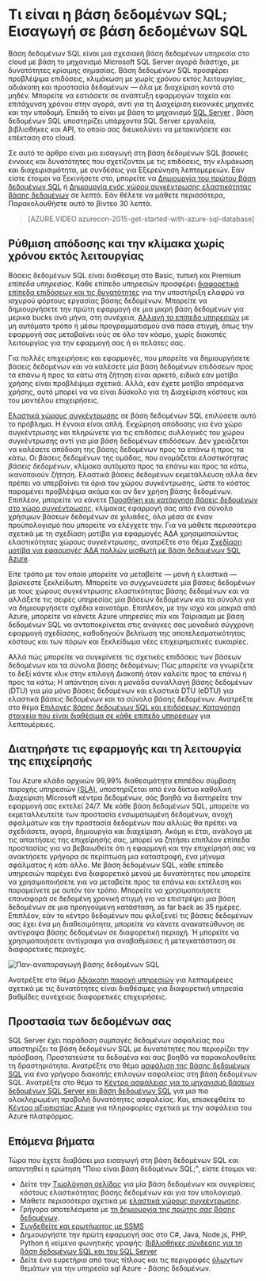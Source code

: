 <properties
    pageTitle="Τι είναι η βάση δεδομένων SQL; Εισαγωγή σε βάση δεδομένων SQL | Microsoft Azure"
    description="Λάβετε μια εισαγωγή στη βάση δεδομένων SQL: τεχνικές λεπτομέρειες και τις δυνατότητες της Microsoft σχεσιακή βάση δεδομένων συστήματος διαχείρισης (RDBMS) στο cloud."
    keywords="Εισαγωγή στην sql, εισαγωγή στην sql, τι είναι η βάση δεδομένων sql"
    services="sql-database"
    documentationCenter=""
    authors="shontnew"
    manager="jhubbard"
    editor="cgronlun"/>

<tags
   ms.service="sql-database"
   ms.devlang="na"
   ms.topic="get-started-article"
   ms.tgt_pltfrm="na"
   ms.workload="data-management"
   ms.date="08/16/2016"
   ms.author="shkurhek"/>

# <a name="what-is-sql-database-introduction-to-sql-database"></a>Τι είναι η βάση δεδομένων SQL; Εισαγωγή σε βάση δεδομένων SQL

Βάση δεδομένων SQL είναι μια σχεσιακή βάση δεδομένων υπηρεσία στο cloud με βάση το μηχανισμό Microsoft SQL Server αγορά διάστιχο, με δυνατότητες κρίσιμης σημασίας. Βάση δεδομένων SQL προσφέρει προβλέψιμα επιδόσεις, κλιμάκωση με χωρίς χρόνου εκτός λειτουργίας, αδιάκοπη και προστασία δεδομένων — όλα με διαχείριση κοντά στο μηδέν. Μπορείτε να εστιάσετε σε ανάπτυξη εφαρμογών ταχεία και επιτάχυνση χρόνου στην αγορά, αντί για τη Διαχείριση εικονικές μηχανές και την υποδομή. Επειδή το είναι με βάση το μηχανισμό [SQL Server](https://msdn.microsoft.com/library/bb545450.aspx) , βάση δεδομένων SQL υποστηρίζει υπάρχοντα SQL Server εργαλεία, βιβλιοθήκες και API, το οποίο σας διευκολύνει να μετακινήσετε και επέκταση στο cloud.

Σε αυτό το άρθρο είναι μια εισαγωγή στη βάση δεδομένων SQL βασικές έννοιες και δυνατότητες που σχετίζονται με τις επιδόσεις, την κλιμάκωση και διαχειρισιμότητα, με συνδέσεις για Εξερεύνηση λεπτομερειών. Εάν είστε έτοιμοι να ξεκινήσετε στο, μπορείτε να [Δημιουργία του πρώτου βάση δεδομένων SQL](sql-database-get-started.md) ή [Δημιουργία ενός χώρου συγκέντρωσης ελαστικότητας βάσης δεδομένων](sql-database-elastic-pool-create-portal.md) σε λεπτά. Εάν θέλετε να μάθετε περισσότερα, Παρακολουθήστε αυτό το βίντεο 30 λεπτά.

> [AZURE.VIDEO azurecon-2015-get-started-with-azure-sql-database]

## <a name="adjust-performance-and-scale-without-downtime"></a>Ρύθμιση απόδοσης και την κλίμακα χωρίς χρόνου εκτός λειτουργίας

Βάσεις δεδομένων SQL είναι διαθέσιμη στο Basic, τυπική και Premium *επίπεδα υπηρεσίας*. Κάθε επίπεδο υπηρεσιών προσφέρει [διαφορετικά επίπεδα επιδόσεων και τις δυνατότητες](sql-database-service-tiers.md) για την υποστήριξη ελαφρύ να ισχυρού φόρτους εργασίας βάσης δεδομένων. Μπορείτε να δημιουργήσετε την πρώτη εφαρμογή σε μια μικρή βάση δεδομένων για μερικά bucks ανά μήνα, στη συνέχεια, [Αλλαγή το επίπεδο υπηρεσιών](sql-database-scale-up.md) με μη αυτόματο τρόπο ή μέσω προγραμματισμού ανά πάσα στιγμή, όπως την εφαρμογή σας μεταβαίνει ιούς σε όλο τον κόσμο, χωρίς διακοπές λειτουργίας για την εφαρμογή σας ή οι πελάτες σας.

Για πολλές επιχειρήσεις και εφαρμογές, που μπορείτε να δημιουργήσετε βάσεις δεδομένων και να καλέσετε μία βάση δεδομένων επιδόσεων προς τα επάνω ή προς τα κάτω στη ζήτηση είναι αρκετό, ειδικά εάν μοτίβα χρήσης είναι προβλέψιμα σχετικά. Αλλά, εάν έχετε μοτίβα απρόσμενα χρήσης, αυτό μπορεί να να είναι δύσκολο για τη Διαχείριση κόστους και του μοντέλου επιχειρήσεις.

[Ελαστικά χώρους συγκέντρωσης](sql-database-elastic-pool.md) σε βάση δεδομένων SQL επιλύσετε αυτό το πρόβλημα. Η έννοια είναι απλή. Εκχώρηση απόδοσης για ένα χώρο συγκέντρωσης και πληρώνετε για τις επιδόσεις συλλογικές του χώρου συγκέντρωσης αντί για μία βάση δεδομένων επιδόσεων. Δεν χρειάζεται να καλέσετε απόδοση της βάσης δεδομένων προς τα επάνω ή προς τα κάτω. Οι βάσεις δεδομένων της ομάδας, που ονομάζεται *ελαστικότητας βάσεις δεδομένων*, κλίμακα αυτόματα προς τα επάνω και προς τα κάτω, ικανοποιούν ζήτηση. Ελαστικά βάσεις δεδομένων εκμετάλλευση αλλά δεν πρέπει να υπερβαίνει τα όρια του χώρου συγκέντρωσης, ώστε το κόστος παραμένει προβλέψιμα ακόμα και αν δεν χρήση βάσης δεδομένων. Επιπλέον, μπορείτε να κάνετε [Προσθήκη και κατάργηση βάσεις δεδομένων στο χώρο συγκέντρωσης](sql-database-elastic-pool-manage-portal.md), κλίμακας εφαρμογή σας από ένα σύνολο χρήσιμων βάσεων δεδομένων σε χιλιάδες, όλα μέσα σε έναν προϋπολογισμό που μπορείτε να ελέγχετε την. Για να μάθετε περισσότερα σχετικά με τη σχεδίαση μοτίβα για εφαρμογές ΑΔΑ χρησιμοποιώντας ελαστικότητας χώρους συγκέντρωσης, ανατρέξτε στο θέμα [Σχεδίαση μοτίβα για εφαρμογές ΑΔΑ πολλών μισθωτή με βάση δεδομένων SQL Azure](sql-database-design-patterns-multi-tenancy-saas-applications.md).

Είτε τρόπο με τον οποίο μπορείτε να μεταβείτε — μονή ή ελαστικά — βρίσκεστε ξεκλείδωτη. Μπορείτε να συγχωνεύσετε μία βάσεις δεδομένων με τους χώρους συγκέντρωσης ελαστικότητας βάσης δεδομένων και να αλλάξετε τις σειρές υπηρεσίας μία βάσεων δεδομένων και τα σύνολα για να δημιουργήσετε σχέδια καινοτόμο. Επιπλέον, με την ισχύ και μακριά από Azure, μπορείτε να κάνετε Azure υπηρεσίες mix και Ταίριασμα με βάση δεδομένων SQL να ανταποκρίνεται στις ανάγκες σας μοναδικά σύγχρονη εφαρμογή σχεδίασης, καθοδηγούν βελτίωση της αποτελεσματικότητας κόστους και των πόρων και ξεκλείδωμα νέες επιχειρηματικές ευκαιρίες.

Αλλά πώς μπορείτε να συγκρίνετε τις σχετικές επιδόσεις των βάσεων δεδομένων και τα σύνολα βάσης δεδομένων; Πώς μπορείτε να γνωρίζετε το δεξί κάντε κλικ στην επιλογή Διακοπή όταν καλείτε προς τα επάνω ή προς τα κάτω; Η απάντηση είναι η μονάδα συναλλαγή βάσης δεδομένων (DTU) για μία μόνο βάσεις δεδομένων και ελαστικά DTU (eDTU) για ελαστικά βάσεις δεδομένων και τα σύνολα βάσης δεδομένων. Ανατρέξτε στο θέμα [Επιλογές βάσης δεδομένων SQL και επιδόσεων: Κατανόηση στοιχεία που είναι διαθέσιμα σε κάθε επίπεδο υπηρεσιών](sql-database-service-tiers.md) για λεπτομέρειες.

## <a name="keep-your-app-and-business-running"></a>Διατηρήστε τις εφαρμογής και τη λειτουργία της επιχείρησής

Του Azure κλάδο αρχικών 99,99% διαθεσιμότητα επιπέδου σύμβαση παροχής υπηρεσιών [(SLA)](http://azure.microsoft.com/support/legal/sla/), υποστηρίζεται από ένα δίκτυο καθολική Διαχείριση Microsoft κέντρα δεδομένων, σάς βοηθά να διατηρείτε την εφαρμογή σας εκτελεί 24/7. Με κάθε βάση δεδομένων SQL, μπορείτε να εκμεταλλευτείτε των προστασία ενσωματωμένη δεδομένων, ανοχή σφαλμάτων και την προστασία δεδομένων που αλλιώς θα πρέπει να σχεδιάσετε, αγορά, δημιουργία και διαχείριση. Ακόμη κι έτσι, ανάλογα με τις απαιτήσεις της επιχείρησής σας, μπορεί να ζητήσει επιπλέον επίπεδα προστασίας για να βεβαιωθείτε ότι η εφαρμογή και την επιχείρησή σας να ανακτήσετε γρήγορα σε περίπτωση μια καταστροφή, ένα μήνυμα σφάλματος ή κάτι άλλο. Με βάση δεδομένων SQL, κάθε επίπεδο υπηρεσιών παρέχει ένα διαφορετικό μενού με δυνατότητες που μπορείτε να χρησιμοποιήσετε για να μεταβείτε προς τα επάνω και εκτέλεση και παραμείνετε με αυτόν τον τρόπο. Μπορείτε να χρησιμοποιήσετε επαναφορά σε δεδομένη χρονική στιγμή για να επιστρέψει μια βάση δεδομένων σε μια προηγούμενη κατάσταση, as far back as 35 ημέρες. Επιπλέον, εάν το κέντρο δεδομένων που φιλοξενεί τις βάσεις δεδομένων σας έχει ένα μη διαθεσιμότητα, μπορείτε να κάνετε ανακατεύθυνση σε αντίγραφα βάσης δεδομένων σε διαφορετική περιοχή. Ή μπορείτε να χρησιμοποιήσετε αντίγραφα για αναβαθμίσεις ή μετεγκατάσταση σε διαφορετικές περιοχές.

![Παν-αναπαραγωγή βάσης δεδομένων SQL](./media/sql-database-technical-overview/azure_sqldb_map.png)


Ανατρέξτε στο θέμα [Αδιάκοπη παροχή υπηρεσιών](sql-database-business-continuity.md) για λεπτομέρειες σχετικά με τις δυνατότητες είναι διαθέσιμες για διαφορετική υπηρεσία βαθμίδες συνέχειας διαφορετικές επιχειρήσεις.

## <a name="secure-your-data"></a>Προστασία των δεδομένων σας
SQL Server έχει παράδοση συμπαγές δεδομένων ασφαλείας που υποστηρίζει τα βάση δεδομένων SQL με δυνατότητες που περιορίζει την πρόσβαση, Προστατεύστε τα δεδομένα και σας βοηθά να παρακολουθείτε τη δραστηριότητα. Ανατρέξτε στο θέμα [ασφάλιση της βάσης δεδομένων SQL](sql-database-security.md) για ένα γρήγορο διακοπής επιλογών ασφαλείας στη βάση δεδομένων SQL. Ανατρέξτε στο θέμα το [Κέντρο ασφάλειας για το μηχανισμό βάσεων δεδομένων SQL Server και βάση δεδομένων SQL](https://msdn.microsoft.com/library/bb510589) για μια πιο ολοκληρωμένη προβολή δυνατότητες ασφαλείας. Και, επισκεφθείτε το [Κέντρο αξιοπιστίας Azure](https://azure.microsoft.com/support/trust-center/security/) για πληροφορίες σχετικά με την ασφάλεια του Azure πλατφόρμας.

## <a name="next-steps"></a>Επόμενα βήματα
Τώρα που έχετε διαβάσει μια εισαγωγή στη βάση δεδομένων SQL και απαντηθεί η ερώτηση "Ποιο είναι βάση δεδομένων SQL;", είστε έτοιμοι να:

- Δείτε την [Τιμολόγηση σελίδας](https://azure.microsoft.com/pricing/details/sql-database/) για μία βάση δεδομένων και συγκρίσεις κόστους ελαστικότητας βάσης δεδομένων και για τον υπολογισμό.
- Μάθετε περισσότερα σχετικά με [ελαστικά χώρους συγκέντρωσης](sql-database-elastic-pool.md).
- Γρήγορα αποτελέσματα με [τη δημιουργία της πρώτης σας βάσης δεδομένων](sql-database-get-started.md).
- [Συνδεθείτε και ερωτήματος με SSMS](sql-database-connect-query-ssms.md)
- Δημιουργήστε την πρώτη εφαρμογή σας στο C#, Java, Node.js, PHP, Python ή κείμενο φωνητικής γραφής: [βιβλιοθήκες σύνδεσης για τη βάση δεδομένων SQL και του SQL Server](sql-database-libraries.md)
- Δείτε ένα ευρετήριο από τους τίτλους και τις περιγραφές [όλων](sql-database-index-all-articles.md)των θεμάτων για την υπηρεσία sql Azure - βάσης δεδομένων.
